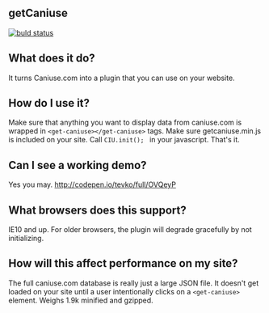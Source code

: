 getCaniuse
---------

[![buld status](https://travis-ci.org/tevko/easyCanvas.svg?branch=master)](https://travis-ci.org/tevko/getCaniuse)

## What does it do?

It turns Caniuse.com into a plugin that you can use on your website.

## How do I use it?

Make sure that anything you want to display data from caniuse.com is wrapped in ``<get-caniuse></get-caniuse>`` tags. Make sure getcaniuse.min.js is included on your site. Call ``CIU.init();
`` in your javascript. That's it.

## Can I see a working demo?

Yes you may. http://codepen.io/tevko/full/OVQeyP

## What browsers does this support?

IE10 and up. For older browsers, the plugin will degrade gracefully by not initializing.

## How will this affect performance on my site?

The full caniuse.com database is really just a large JSON file. It doesn't get loaded on your site until a user intentionally clicks on a ``<get-caniuse>`` element. Weighs 1.9k minified and gzipped.
